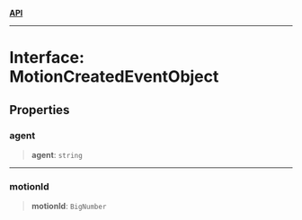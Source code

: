 [**API**](../../../README.md)

***

# Interface: MotionCreatedEventObject

## Properties

### agent

> **agent**: `string`

***

### motionId

> **motionId**: `BigNumber`
